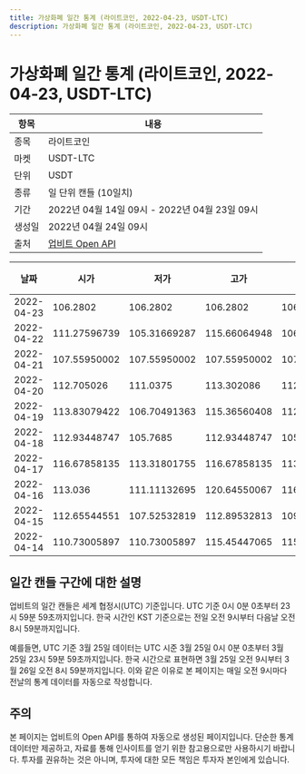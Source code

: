 ```yaml
---
title: 가상화폐 일간 통계 (라이트코인, 2022-04-23, USDT-LTC)
description: 가상화폐 일간 통계 (라이트코인, 2022-04-23, USDT-LTC)
---
```



가상화폐 일간 통계 (라이트코인, 2022-04-23, USDT-LTC)
===

|항목|내용|
|--|--|
|종목|라이트코인|
|마켓|USDT-LTC|
|단위|USDT|
|종류|일 단위 캔들 (10일치)|
|기간|2022년 04월 14일 09시 - 2022년 04월 23일 09시|
|생성일|2022년 04월 24일 09시|
|출처|[업비트 Open API](https://docs.upbit.com)|


|날짜|시가|저가|고가|종가|비고|
|--|--|--|--|--|--|
|2022-04-23|106.2802|106.2802|106.2802|106.2802|    |
|2022-04-22|111.27596739|105.31669287|115.66064948|106.2802|    |
|2022-04-21|107.55950002|107.55950002|107.55950002|107.55950002|    |
|2022-04-20|112.705026|111.0375|113.302086|112.14959999|    |
|2022-04-19|113.83079422|106.70491363|115.36560408|112.26760585|    |
|2022-04-18|112.93448747|105.7685|112.93448747|105.7685|    |
|2022-04-17|116.67858135|113.31801755|116.67858135|113.31801755|    |
|2022-04-16|113.036|111.11132695|120.64550067|116.67858135|    |
|2022-04-15|112.65544551|107.52532819|112.89532813|109.30740931|    |
|2022-04-14|110.73005897|110.73005897|115.45447065|115.34325617|    |


일간 캔들 구간에 대한 설명
---


업비트의 일간 캔들은 세계 협정시(UTC) 기준입니다. 
UTC 기준 0시 0분 0초부터 23시 59분 59초까지입니다. 
한국 시간인 KST 기준으로는 전일 오전 9시부터 다음날 오전 8시 59분까지입니다. 


예를들면, UTC 기준 3월 25일 데이터는 UTC 시준 3월 25일 0시 0분 0초부터 3월 25일 23시 59분 59초까지입니다. 
한국 시간으로 표현하면 3월 25일 오전 9시부터 3월 26일 오전 8시 59분까지입니다. 
이와 같은 이유로 본 페이지는 매일 오전 9시마다 전날의 통계 데이터를 자동으로 작성합니다. 


주의
---


본 페이지는 업비트의 Open API를 통하여 자동으로 생성된 페이지입니다. 
단순한 통계 데이터만 제공하고, 자료를 통해 인사이트를 얻기 위한 참고용으로만 사용하시기 바랍니다. 
투자를 권유하는 것은 아니며, 투자에 대한 모든 책임은 투자자 본인에게 있습니다. 
